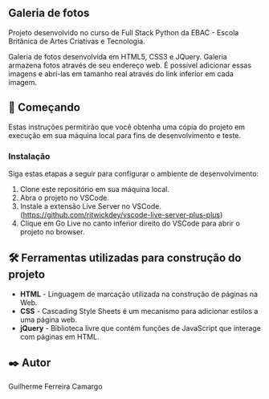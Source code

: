 ## Galeria de fotos

Projeto desenvolvido no curso de Full Stack Python da EBAC - Escola Britânica de Artes Criativas e Tecnologia.

Galeria de fotos desenvolvida em HTML5, CSS3 e JQuery. Galeria armazena fotos através de seu endereço web. É possível
adicionar essas imagens e abrí-las em tamanho real através do link inferior em cada imagem.

## 🚀 Começando

Estas instruções permitirão que você obtenha uma cópia do projeto em execução em sua máquina local para fins de desenvolvimento e teste.

### Instalação

Siga estas etapas a seguir para configurar o ambiente de desenvolvimento:

1. Clone este repositório em sua máquina local.
2. Abra o projeto no VSCode.
3. Instale a extensão Live Server no VSCode. (https://github.com/ritwickdey/vscode-live-server-plus-plus)
3. Clique em Go Live no canto inferior direito do VSCode para abrir o projeto no browser.

## 🛠️ Ferramentas utilizadas para construção do projeto

* **HTML** - Linguagem de marcação utilizada na construção de páginas na Web.
* **CSS** - Cascading Style Sheets é um mecanismo para adicionar estilos a uma página web.
* **jQuery** - Biblioteca livre que contém funções de JavaScript que interage com páginas em HTML.

## ✒️ Autor

Guilherme Ferreira Camargo
